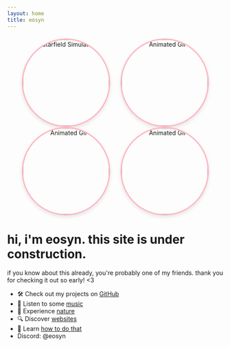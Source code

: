 ```yaml
---
layout: home
title: eosyn
---
```


<style>
.starfield-container {
  text-align: center;
  margin: 20px 0;
}

.starfield-image {
  width: 200px;
  height: 200px;
  border-radius: 50%;
  border: 3px solid #ffb6c1;
  object-fit: cover;
  display: inline-block;
  box-shadow: 0 4px 8px rgba(0, 0, 0, 0.1);
  margin: 0 10px;
}
</style>

<div class="starfield-container">
  <img src="https://upload.wikimedia.org/wikipedia/commons/e/e4/StarfieldSimulation.gif" alt="Starfield Simulation" class="starfield-image">
  <img src="https://i.pinimg.com/originals/60/ad/28/60ad28e7dfa78920e0bbf782053b040a.gif" alt="Animated GIF" class="starfield-image">
  <img src="https://i.pinimg.com/originals/74/8e/75/748e75ec3a7fe0b13bff7c282b458e3e.gif" alt="Animated GIF" class="starfield-image">
  <img src="https://i.gifer.com/23dZ.gif" alt="Animated GIF" class="starfield-image">
</div>

# hi, i'm eosyn. this site is under construction.
 if you know about this already, you're probably one of my friends.
thank you for checking it out so early! <3


- 🛠️ Check out my projects on [GitHub](https://github.com/eosyn-z)
- 🎵 Listen to some [music](/etc/)
- 🌿 Experience [nature](/nature/)
- 🔍 Discover [websites](/search/)
- 🤔 Learn [how to do that](/howtodothat/)
- Discord: @eosyn
